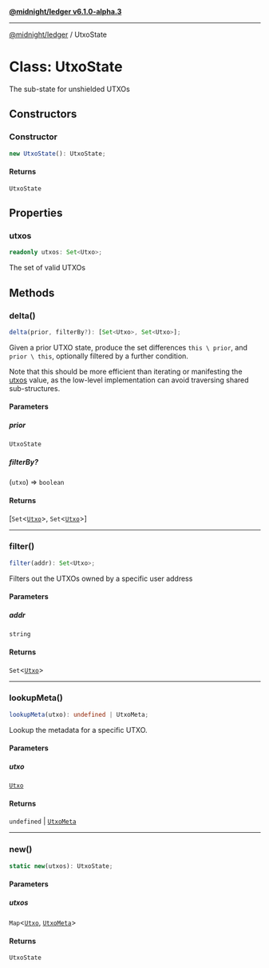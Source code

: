 [**@midnight/ledger v6.1.0-alpha.3**](../README.md)

***

[@midnight/ledger](../globals.md) / UtxoState

# Class: UtxoState

The sub-state for unshielded UTXOs

## Constructors

### Constructor

```ts
new UtxoState(): UtxoState;
```

#### Returns

`UtxoState`

## Properties

### utxos

```ts
readonly utxos: Set<Utxo>;
```

The set of valid UTXOs

## Methods

### delta()

```ts
delta(prior, filterBy?): [Set<Utxo>, Set<Utxo>];
```

Given a prior UTXO state, produce the set differences `this \ prior`, and
`prior \ this`, optionally filtered by a further condition.

Note that this should be more efficient than iterating or manifesting the
[utxos](#utxos) value, as the low-level implementation can avoid traversing
shared sub-structures.

#### Parameters

##### prior

`UtxoState`

##### filterBy?

(`utxo`) => `boolean`

#### Returns

\[`Set`\<[`Utxo`](../type-aliases/Utxo.md)\>, `Set`\<[`Utxo`](../type-aliases/Utxo.md)\>\]

***

### filter()

```ts
filter(addr): Set<Utxo>;
```

Filters out the UTXOs owned by a specific user address

#### Parameters

##### addr

`string`

#### Returns

`Set`\<[`Utxo`](../type-aliases/Utxo.md)\>

***

### lookupMeta()

```ts
lookupMeta(utxo): undefined | UtxoMeta;
```

Lookup the metadata for a specific UTXO.

#### Parameters

##### utxo

[`Utxo`](../type-aliases/Utxo.md)

#### Returns

`undefined` \| [`UtxoMeta`](UtxoMeta.md)

***

### new()

```ts
static new(utxos): UtxoState;
```

#### Parameters

##### utxos

`Map`\<[`Utxo`](../type-aliases/Utxo.md), [`UtxoMeta`](UtxoMeta.md)\>

#### Returns

`UtxoState`
